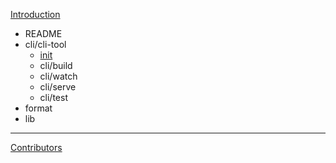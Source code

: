 
[Introduction](misc/introduction.md)

- README
- cli/cli-tool
    - [init](cli/init)
    - cli/build
    - cli/watch
    - cli/serve
    - cli/test
- format
- lib

-----------
[Contributors](misc/contributors.md)

